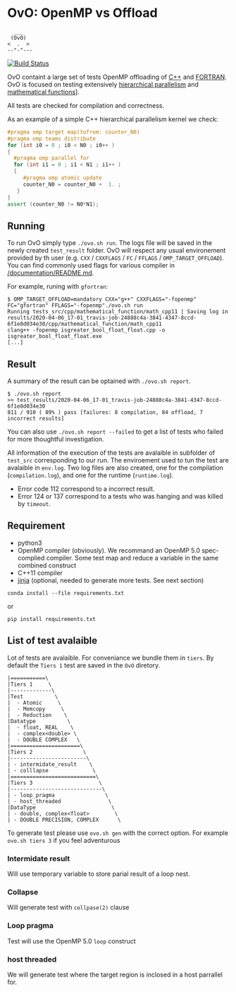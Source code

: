 # OvO: OpenMP vs Offload

```
  ___
 (OvO)
<  .  >
--"-"---
```
[![Build Status](https://travis-ci.org/TApplencourt/OvO.svg?branch=master)](https://travis-ci.org/TApplencourt/OvO)

OvO containt a large set of tests OpenMP offloading of [C++](https://github.com/TApplencourt/OvO/tree/master/test_src/cpp) and [FORTRAN](https://github.com/TApplencourt/OvO/tree/master/test_src/fortran). 
OvO is focused on testing extensively [hierarchical parallelism](https://github.com/TApplencourt/OvO/tree/master/test_src/fortran/hierarchical_parallelism/) and [mathematical functions](https://github.com/TApplencourt/OvO/tree/master/test_src/cpp/mathematical_function/)].

All tests are checked for compilation and correctness.

As an example of a simple C++ hierarchical parallelism kernel we check:
```cpp
#pragma omp target map(tofrom: counter_N0)
#pragma omp teams distribute
for (int i0 = 0 ; i0 < N0 ; i0++ )
{
  #pragma omp parallel for
  for (int i1 = 0 ; i1 < N1 ; i1++ )
  {
     #pragma omp atomic update
     counter_N0 = counter_N0 +  1. ;
   }
}
assert (counter_N0 != N0*N1);
```

## Running 

To run OvO simply type `./ovo.sh run`. The logs file will be saved in the newly created `test_result` folder. 
OvO will respect any usual environement provided by th user (e.g. `CXX` / `CXXFLAGS` / `FC` / `FFLAGS` / `OMP_TARGET_OFFLOAD`).
You can find commonly used flags for various compiler in [/documentation/README.md](https://github.com/TApplencourt/OvO/tree/master//documentation/README.md).

For example, runing with `gfortran`:
```
$ OMP_TARGET_OFFLOAD=mandatory CXX="g++" CXXFLAGS="-fopenmp" FC="gfortran" FFLAGS="-fopenmp"./ovo.sh run
Running tests_src/cpp/mathematical_function/math_cpp11 | Saving log in results/2020-04-06_17-01_travis-job-24888c4a-3841-4347-8ccd-6f1e8d034e30/cpp/mathematical_function/math_cpp11
clang++ -fopenmp isgreater_bool_float_float.cpp -o isgreater_bool_float_float.exe
[...]
```

## Result
A summary of the result can be optained with `./ovo.sh report`. 

```
$ ./ovo.sh report
>> test_results/2020-04-06_17-01_travis-job-24888c4a-3841-4347-8ccd-6f1e8d034e30
811 / 910 ( 89% ) pass [failures: 8 compilation, 84 offload, 7 incorrect results]
```

You can also use `./ovo.sh report --failed` to get a list of tests who failed for more thoughtful investigation.

All information  of the execution of the tests are avalaible in subfolder of `test_src` corresponding to our run.
The enviroement used to tun the test are avalaible in `env.log`. 
Two log files are also created, one for the compilation (`compilation.log`), and one for the runtime (`runtime.log`).
  - Error code 112 correspond to a incorrect result. 
  - Error 124 or 137 correspond to a tests who was hanging and was killed by `timeout`. 

## Requirement
  - python3
  - OpenMP compiler (obviously). We recommand an OpenMP 5.0 spec-complied compiler. Some test map and reduce a variable in the same combined construct
  - C++11 compiler
  - [jinja](https://jinja.palletsprojects.com/en/2.11.x/) (optional,  needed to generate more tests. See next section)
```
conda install --file requirements.txt
```
or
```
pip install requirements.txt
```

## List of test avalaible

Lot of tests are avalaible. For conveniance we bundle them in `tiers`. 
By default the `Tiers 1` test are saved in the `OvO` diretory.

```
|===========\
|Tiers 1     \
|-------------\
|Test          \
|  - Atomic     \
|  - Memcopy     \
|  - Reduction    \
|Datatype          \
|  - float, REAL    \
|  - complex<double> \
|  - DOUBLE COMPLEX   \
|======================\
|Tiers 2                \
|------------------------\
| - intermidate_result    \
| - colllapse              \
|===========================\
|Tiers 3                     \
|-----------------------------\
| - loop_pragma                \
| - host_threaded               \
|DataType                        \
| - double, complex<float>        \
| - DOUBLE PRECISION, COMPLEX      \
```

To generate test please use `ovo.sh gen` with the correct option. For example
`ovo.sh tiers 3` if you feel adventurous

### Intermidate result

Will use temporary variable to store parial result of a loop nest.

### Collapse

Will generate test with `collpase(2)` clause

### Loop pragma

Test will use the OpenMP 5.0 `loop` construct

### host threaded

We will generate test where the target region is inclosed in a host parrallel for.

